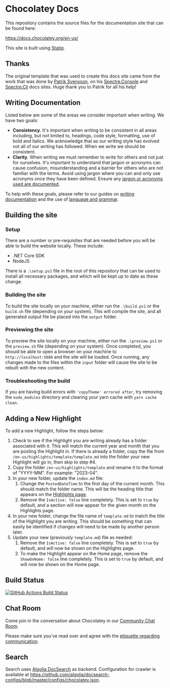 # Chocolatey Docs

This repository contains the source files for the documentation site that can be found here:

https://docs.chocolatey.org/en-us/

This site is built using [Statiq](https://statiq.dev/).

## Thanks

The original template that was used to create this docs site came from the work that was done by [Patrik Svensson](https://github.com/patriksvensson), on his [Spectre.Console](https://spectresystems.github.io/spectre.console/) and [Spectre.Cli](https://spectresystems.github.io/spectre.cli/) docs sites. Huge thank you to Patrik for all his help!

## Writing Documentation

Listed below are some of the areas we consider important when writing. We have two goals:

* **Consistency**. It's important when writing to be consistent in all areas including, but not limited to, headings, code style, formatting, use of bold and italics. We acknowledge that as our writing style has evolved not all of our writing has followed. When we write we should be consistent.
* **Clarity**. When writing we must remember to write for others and not just for ourselves. It's important to understand that jargon or acronyms can cause confusion, misunderstanding and a barrier for others who are not familiar with the terms. Avoid using jargon where you can and only use acronyms once they have been defined. Ensure any [jargon or acronyms used are documented](https://docs.chocolatey.org/en-us/information/jargon-buster).

To help with these goals, please refer to our guides on [writing documentation](https://design.chocolatey.org/content-and-marketing/writing-documentation) and the use of [language and grammar](https://design.chocolatey.org/content-and-marketing/language-and-grammar).

## Building the site

### Setup

There are a number or pre-requisites that are needed before you will be able to build the website locally.  These include:

* .NET Core SDK
* NodeJS

There is a `.\setup.ps1` file in the root of this repository that can be used to install all necessary packages, and which will be kept up to date as these change.

### Building the site

To build the site locally on your machine, either run the `.\build.ps1` or the `build.sh` file (depending on your system).  This will compile the site, and all generated output file be placed into the `output` folder.

### Previewing the site

To preview the site locally on your machine, either run the `.\preview.ps1` or the `preview.sh` file (depending on your system).  Once completed, you should be able to open a browser on your machine to `http://localhost:5080` and the site will be loaded.  Once running, any changes made to the files within the `input` folder will cause the site to be rebuilt with the new content.

### Troubleshooting the build

If you are having build errors with `'copyTheme' errored after`, try removing the `node_modules` directory and clearing your yarn cache with `yarn cache clean`.

## Adding a New Highlight

To add a new Highlight, follow the steps below:

1. Check to see if the Highlight you are writing already has a folder associated with it. This will match the current year and month that you are posting the Highlight in. If there is already a folder, copy the file from `/en-us/highlights/template/template.md` into the folder your new Highlight will go in, then skip to step #4.
1. Copy the folder `/en-us/highlights/template` and rename it to the format of "YYYY-MM". For example: "2023-04".
1. In your new folder, update the `index.md` file:
    1. Change the `PostedDateTime` to the first day of the current month. This should match the folder name. This will be the heading title that appears on the [Highlights page](xref:highlights).
    1. Remove the `IsActive: false` line completely. This is set to `true` by default, and a section will now appear for the given month on the Highlights page.
1. In your new folder, change the file name of `template.md` to match the title of the Highlight you are writing. This should be something that can easily be identified if changes will need to be made by another person later.
1. Update your new (previously `template.md`) file as needed:
    1. Remove the `IsActive: false` line completely. This is set to `true` by default, and will now be shown on the Highlights page.
    1. To make the Highlight appear on the Home page, remove the `ShowOnHome: false` line completely. This is set to `true` by default, and will now be shown on the Home page.

## Build Status

[![GitHub Actions Build Status](https://github.com/chocolatey/docs/workflows/Publish%20Documentation/badge.svg)](https://github.com/chocolatey/docs/actions?query=workflow%3A%22Build+Pull+Request%22)

## Chat Room
Come join in the conversation about Chocolatey in our [Community Chat Room](https://ch0.co/community).

Please make sure you've read over and agree with the [etiquette regarding communication](https://github.com/chocolatey/choco/blob/master/README.md#etiquette-regarding-communication).

## Search

Search uses [Algolia DocSearch](https://docsearch.algolia.com/) as backend.
Configuration for crawler is available at https://github.com/algolia/docsearch-configs/blob/master/configs/chocolatey.json.